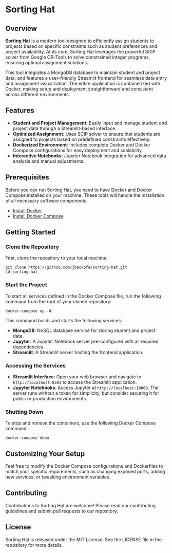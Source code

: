 # Sorting Hat

## Overview
**Sorting Hat** is a modern tool designed to efficiently assign students to projects based on specific constraints such as student preferences and project availability. At its core, Sorting Hat leverages the powerful SCIP solver from Google OR-Tools to solve constrained integer programs, ensuring optimal assignment solutions.

This tool integrates a MongoDB database to maintain student and project data, and features a user-friendly Streamlit frontend for seamless data entry and assignment visualization. The entire application is containerized with Docker, making setup and deployment straightforward and consistent across different environments.

## Features
- **Student and Project Management**: Easily input and manage student and project data through a Streamlit-based interface.
- **Optimized Assignment**: Uses SCIP solver to ensure that students are assigned to projects based on predefined constraints effectively.
- **Dockerized Environment**: Includes complete Docker and Docker Compose configurations for easy deployment and scalability.
- **Interactive Notebooks**: Jupyter Notebook integration for advanced data analysis and manual adjustments.

## Prerequisites
Before you can run Sorting Hat, you need to have Docker and Docker Compose installed on your machine. These tools will handle the installation of all necessary software components.

- [Install Docker](https://docs.docker.com/get-docker/)
- [Install Docker Compose](https://docs.docker.com/compose/install/)

## Getting Started

### Clone the Repository
First, clone the repository to your local machine:

```
git clone https://github.com/jbackofe/sorting-hat.git
cd sorting-hat
```

### Start the Project
To start all services defined in the Docker Compose file, run the following command from the root of your cloned repository:

`docker-compose up -d`

This command builds and starts the following services:
- **MongoDB**: NoSQL database service for storing student and project data.
- **Jupyter**: A Jupyter Notebook server pre-configured with all required dependencies.
- **Streamlit**: A Streamlit server hosting the frontend application.

### Accessing the Services
- **Streamlit Interface**: Open your web browser and navigate to `http://localhost:8501` to access the Streamlit application.
- **Jupyter Notebooks**: Access Jupyter at `http://localhost:10000`. The server runs without a token for simplicity, but consider securing it for public or production environments.

### Shutting Down
To stop and remove the containers, use the following Docker Compose command:

`docker-compose down`

## Customizing Your Setup
Feel free to modify the Docker Compose configurations and Dockerfiles to match your specific requirements, such as changing exposed ports, adding new services, or tweaking environment variables.

## Contributing
Contributions to Sorting Hat are welcome! Please read our contributing guidelines and submit pull requests to our repository.

## License
Sorting Hat is released under the MIT License. See the LICENSE file in the repository for more details.
